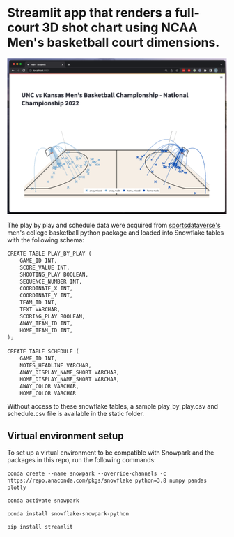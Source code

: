# Streamlit app that renders a full-court 3D shot chart using NCAA Men's basketball court dimensions.

![alt text](https://github.com/LwrncLiu/march_madness/blob/main/static/example.png)

The play by play and schedule data were acquired from <a href="https://py.sportsdataverse.org/docs/mbb/">sportsdataverse's</a> men's college basketball python package and loaded into Snowflake tables with the following schema: 

```
CREATE TABLE PLAY_BY_PLAY (
    GAME_ID INT,
    SCORE_VALUE INT,
    SHOOTING_PLAY BOOLEAN,
    SEQUENCE_NUMBER INT,
    COORDINATE_X INT,
    COORDINATE_Y INT,
    TEAM_ID INT,
    TEXT VARCHAR,
    SCORING_PLAY BOOLEAN,
    AWAY_TEAM_ID INT,
    HOME_TEAM_ID INT,
);

CREATE TABLE SCHEDULE (
    GAME_ID INT,
    NOTES_HEADLINE VARCHAR,
    AWAY_DISPLAY_NAME_SHORT VARCHAR,
    HOME_DISPLAY_NAME_SHORT VARCHAR,
    AWAY_COLOR VARCHAR,
    HOME_COLOR VARCHAR
```

Without access to these snowflake tables, a sample play_by_play.csv and schedule.csv file is available in the static folder.  

## Virtual environment setup

To set up a virtual environment to be compatible with Snowpark and the packages in this repo, run the following commands:

```
conda create --name snowpark --override-channels -c https://repo.anaconda.com/pkgs/snowflake python=3.8 numpy pandas plotly
```

```
conda activate snowpark
```

```
conda install snowflake-snowpark-python
```

```
pip install streamlit 
```
